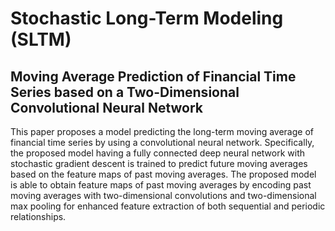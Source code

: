 # Stochastic Long-Term Modeling (SLTM)
## Moving Average Prediction of Financial Time Series based on a Two-Dimensional Convolutional Neural Network

This paper proposes a model predicting the long-term moving average of financial time series by using a convolutional neural network. Specifically, the proposed model having a fully connected deep neural network with stochastic gradient descent is trained to predict future moving averages based on the feature maps of past moving averages. The proposed model is able to obtain feature maps of past moving averages by encoding past moving averages with two-dimensional convolutions and two-dimensional max pooling for enhanced feature extraction of both sequential and periodic relationships.
